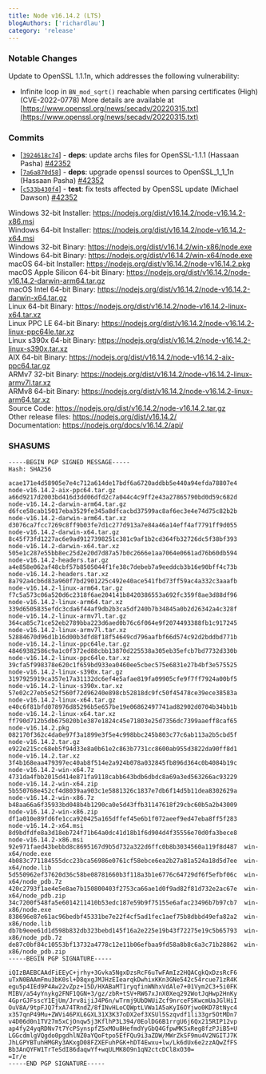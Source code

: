 ```yaml
---
title: Node v16.14.2 (LTS)
blogAuthors: ['richardlau']
category: 'release'
---
```


### Notable Changes

Update to OpenSSL 1.1.1n, which addresses the following vulnerability:

- Infinite loop in `BN_mod_sqrt()` reachable when parsing certificates (High)(CVE-2022-0778)
  More details are available at [https://www.openssl.org/news/secadv/20220315.txt](https://www.openssl.org/news/secadv/20220315.txt)

### Commits

- \[[`3924618c74`](https://github.com/nodejs/node/commit/3924618c74)] - **deps**: update archs files for OpenSSL-1.1.1 (Hassaan Pasha) [#42352](https://github.com/nodejs/node/pull/42352)
- \[[`7a6a870d58`](https://github.com/nodejs/node/commit/7a6a870d58)] - **deps**: upgrade openssl sources to OpenSSL_1_1_1n (Hassaan Pasha) [#42352](https://github.com/nodejs/node/pull/42352)
- \[[`c533b430f4`](https://github.com/nodejs/node/commit/c533b430f4)] - **test**: fix tests affected by OpenSSL update (Michael Dawson) [#42352](https://github.com/nodejs/node/pull/42352)

Windows 32-bit Installer: https://nodejs.org/dist/v16.14.2/node-v16.14.2-x86.msi<br />
Windows 64-bit Installer: https://nodejs.org/dist/v16.14.2/node-v16.14.2-x64.msi<br />
Windows 32-bit Binary: https://nodejs.org/dist/v16.14.2/win-x86/node.exe<br />
Windows 64-bit Binary: https://nodejs.org/dist/v16.14.2/win-x64/node.exe<br />
macOS 64-bit Installer: https://nodejs.org/dist/v16.14.2/node-v16.14.2.pkg<br />
macOS Apple Silicon 64-bit Binary: https://nodejs.org/dist/v16.14.2/node-v16.14.2-darwin-arm64.tar.gz<br />
macOS Intel 64-bit Binary: https://nodejs.org/dist/v16.14.2/node-v16.14.2-darwin-x64.tar.gz<br />
Linux 64-bit Binary: https://nodejs.org/dist/v16.14.2/node-v16.14.2-linux-x64.tar.xz<br />
Linux PPC LE 64-bit Binary: https://nodejs.org/dist/v16.14.2/node-v16.14.2-linux-ppc64le.tar.xz<br />
Linux s390x 64-bit Binary: https://nodejs.org/dist/v16.14.2/node-v16.14.2-linux-s390x.tar.xz<br />
AIX 64-bit Binary: https://nodejs.org/dist/v16.14.2/node-v16.14.2-aix-ppc64.tar.gz<br />
ARMv7 32-bit Binary: https://nodejs.org/dist/v16.14.2/node-v16.14.2-linux-armv7l.tar.xz<br />
ARMv8 64-bit Binary: https://nodejs.org/dist/v16.14.2/node-v16.14.2-linux-arm64.tar.xz<br />
Source Code: https://nodejs.org/dist/v16.14.2/node-v16.14.2.tar.gz<br />
Other release files: https://nodejs.org/dist/v16.14.2/<br />
Documentation: https://nodejs.org/docs/v16.14.2/api/

### SHASUMS

```
-----BEGIN PGP SIGNED MESSAGE-----
Hash: SHA256

acae171e4d58905e7e4c712a614de17bdf6a6720addbb5e440a94efda78807e4  node-v16.14.2-aix-ppc64.tar.gz
a66d9217d2003bd416d3dd06dfd2c7a044c4c9ff2e43a27865790bd0d59c682d  node-v16.14.2-darwin-arm64.tar.gz
d6fce58cab15017eba3529fe345a8dfcacbd37599ac8af6ec3e4e74d75c82b2b  node-v16.14.2-darwin-arm64.tar.xz
d3076ca7fcc7269c8ff9b03fe7d1c277d913a7e84a46a14eff4af7791ff9d055  node-v16.14.2-darwin-x64.tar.gz
8c45f73fd1227ac6e9ad9127398251c381c9af1b2cd364fb32726dc5f38bf393  node-v16.14.2-darwin-x64.tar.xz
505e1c287e55bb8ec25d2e20d7d87a57b0c2666e1aa7064e0661ad76b60db594  node-v16.14.2-headers.tar.gz
a4e858e062af48cbf57b8505044f1fe38c7debeb7a9eeddcb3b16e90bff4c73b  node-v16.14.2-headers.tar.xz
8a792a4cb6d83a960f7bd2901225c492e40ace541fbd73ff59ac4a332c3aaafb  node-v16.14.2-linux-arm64.tar.gz
f7c5a573c06a520d6c2318f6ae204141b8420386553a692fc359f8ae3d88df96  node-v16.14.2-linux-arm64.tar.xz
339d6505835efdc3cda6f44af9db2b3ca5df240b7b34845a0b2d26342a4c328f  node-v16.14.2-linux-armv7l.tar.gz
364ca85c71ce52eb2789bba223d6aed0b76c6f064e9f2074493388fb1c917245  node-v16.14.2-linux-armv7l.tar.xz
52884670d96d1b16d00b3dfd8f18f54649cd796aafbf66d574c92d2bddbd771b  node-v16.14.2-linux-ppc64le.tar.gz
48469382586c9a1c0f372ed88cbb13870d225538a305eb35efcb7bd7732d330b  node-v16.14.2-linux-ppc64le.tar.xz
39cfa5f998378e620c1f659bd933ea0460ee5cbec575e6831e27b4bf3e575525  node-v16.14.2-linux-s390x.tar.gz
3197925919ca357e17a31132dc6ef4e5afae819fa09905cfe9f7ff7924a00bf5  node-v16.14.2-linux-s390x.tar.xz
57e02c27eb5e52f560f72d96240e898cb52818dc9fc50f45478ce39ece38583a  node-v16.14.2-linux-x64.tar.gz
e40c6f81bfd078976d85296b5e657be19e06862497741ad82902d0704b34bb1b  node-v16.14.2-linux-x64.tar.xz
ff790d712b5db675020b1e387e1824c45e71803e25d7356dc7399aaeff8caf65  node-v16.14.2.pkg
082170f362c4da0e97f3a1899e3f5e4c998bbc245b803c77c6ab113a2b5cbd5f  node-v16.14.2.tar.gz
e922e215cc68eb5f94d33e8a0b61e2c863b7731cc8600ab955d3822da90ff8d1  node-v16.14.2.tar.xz
3f4b168eaa479397ec40ab8f514e2a924b078a032845fb896d364c0b4084b19c  node-v16.14.2-win-x64.7z
4731da4fbb2015d414e871fa9118cabb643bdb6dbdc8a69a3ed563266ac93229  node-v16.14.2-win-x64.zip
5b550768e452cf4d8039aa903c1e5881326c1837e7db6f14d5b11dea8302629a  node-v16.14.2-win-x86.7z
b48aa66a6f35933bd048b4b1290ca0e5d43ffb31147618f29cbc60b5a2b43009  node-v16.14.2-win-x86.zip
df1a010e89fd6fe1cca920425a165dffef45e6b1f072aeef9ed47eba8ff5f283  node-v16.14.2-x64.msi
8d9bdfdfe8a3d18eb724f71b64a0dc41d18b1f6d904d4f35556e70d0fa3bece8  node-v16.14.2-x86.msi
92e971faed43bebbd8c8695167d9b5d732a322d6ffc0b8b3034560a119f8d487  win-x64/node.exe
4b083c771184555dcc23bca56986e0761cf58ebce6ea2b27a81a524a18d5d7ee  win-x64/node.lib
5d550962ef37620d36c58be08781660b3f118a3b1e6776c64729df6f5efbf06c  win-x64/node_pdb.7z
420c2793f1ae4e5e8ae7b150800403f2753ca66ae1d0f9ad82f81d732e2ac67e  win-x64/node_pdb.zip
34c7200f548fa5e6014211410b53edc187e59b9f75155e6afac23496b7b97cb7  win-x86/node.exe
838696e87e61ac96bedbf45331be7e22f4cf5ad1fec1aef75b8dbbd49efa82a2  win-x86/node.lib
db7b9eee61d1d598b832db323bebd145f16a2e225e19b43f72275e19c5b65793  win-x86/node_pdb.7z
de87c0bf84c10553bf13732a4778c12e11b06efbaa9fd58a8b8c6a3c71b28862  win-x86/node_pdb.zip
-----BEGIN PGP SIGNATURE-----

iQIzBAEBCAAdFiEEyC+jrhy+3Gvka5NgxDzsRcF6uTwFAmIz2HQACgkQxDzsRcF6
uTxN0BAAmFmu3bK0sl+D8qxgJMJHzEIearqkDwhixKKn3GNe542c54rcue71zR4K
egu5p4IEd9P4Aw22vZpz+15D/HXABaMT1ryqfinWNhxVdAle7+01Vym2C3+5i0FK
MIBV/a54yYnykg2FNF1QGN+3/gz/zbR+tSV+RW67xJnX0Xeq292WotJqHwp2HnKy
4GprGJFsscY1EjUm/Jrv8ijiJ4P6n/wTrmj9UbDWUiZcf9nrceF5KwcmUaJGlHiI
OuV8A/9tpFJQ7fxA74TRndZ/8fINvHLoCQWptLVWa1A5aKyI6OYjwo0KD78tNyc4
x357qnP49Mu+ZWVi46PXL6GXL31X3K37oDX2ef3XSUl5Szqvdf1li33gr5OtMDn7
v4D06d0n1TV27m5xCjOnqw5j3KflhP3L394/0EolDG6B1rrgU6j6Qx215RIP12vp
ap4fy24yqRDNv7t7YcPSynspfZ5xMOu8HefmdYyGbQ4GfpwMKSxReg8fzPJiB5+U
LGGcdmlgVQgdo0pgdhlNZ0aYQoFtpo5EfFQu9i3aZDW/MWrZkSF9mu4V2NGITJ7K
JhLGPYBTuhHMGRy3AKxgD08FZXEFuhPGK+hDT4Ewxu+lw/Lk6dUx6e2zzAQwZfFS
Bb3AnQYFW1TrTeSdI86daqwYf+wqULMK8O9n1qN2ctcDCl8xO30=
=Ir/e
-----END PGP SIGNATURE-----

```
